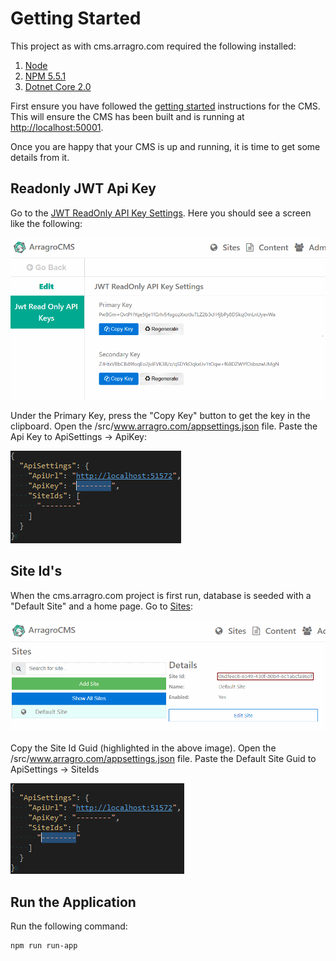 ﻿

# Getting Started
This project as with cms.arragro.com required the following installed:

1. [Node](https://nodejs.org/en/download/)
2. [NPM 5.5.1](https://docs.npmjs.com/cli/install)
3. [Dotnet Core 2.0](https://www.microsoft.com/net/core#windowscmd)

First ensure you have followed the [getting started](https://github.com/Arragro/ArragroCMS.Examples/blob/master/src/cms.arragro.com/readme.md) instructions for the CMS.  This will ensure the CMS has been built and is running at [http://localhost:50001](http://localhost:50001).

Once you are happy that your CMS is up and running, it is time to get some details from it.

## Readonly JWT Api Key
Go to the [JWT ReadOnly API Key Settings](http://localhost:50001/settings/jwt-readonly-api-keys).  Here you should see a screen like the following:

![JWT Settings Api Key](wwwroot/images/getting-started/jwt-token.png)

Under the Primary Key, press the "Copy Key" button to get the key in the clipboard.  Open the /src/www.arragro.com/appsettings.json file.  Paste the Api Key to ApiSettings -> ApiKey:

![Api Key](wwwroot/images/getting-started/api-key.png)

## Site Id's

When the cms.arragro.com project is first run, database is seeded with a "Default Site" and a home page.  Go to [Sites](http://localhost:50001/sites):

![Sites](wwwroot/images/getting-started/sites.png)

Copy the Site Id Guid (highlighted in the above image).  Open the /src/www.arragro.com/appsettings.json file.  Paste the Default Site Guid to ApiSettings -> SiteIds

![Site Id's](wwwroot/images/getting-started/site-ids.png)

## Run the Application

Run the following command:

```commandline
npm run run-app
```